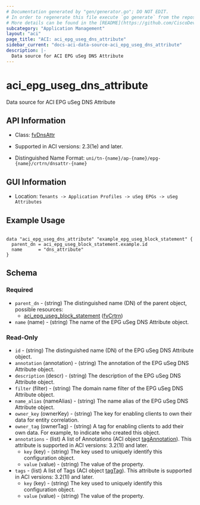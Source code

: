```yaml
---
# Documentation generated by "gen/generator.go"; DO NOT EDIT.
# In order to regenerate this file execute `go generate` from the repository root.
# More details can be found in the [README](https://github.com/CiscoDevNet/terraform-provider-aci/blob/master/README.md).
subcategory: "Application Management"
layout: "aci"
page_title: "ACI: aci_epg_useg_dns_attribute"
sidebar_current: "docs-aci-data-source-aci_epg_useg_dns_attribute"
description: |-
  Data source for ACI EPG uSeg DNS Attribute
---
```


# aci_epg_useg_dns_attribute #

Data source for ACI EPG uSeg DNS Attribute

## API Information ##

* Class: [fvDnsAttr](https://pubhub.devnetcloud.com/media/model-doc-latest/docs/app/index.html#/objects/fvDnsAttr/overview)

* Supported in ACI versions: 2.3(1e) and later.

* Distinguished Name Format: `uni/tn-{name}/ap-{name}/epg-{name}/crtrn/dnsattr-{name}`

## GUI Information ##

* Location: `Tenants -> Application Profiles -> uSeg EPGs -> uSeg Attributes`

## Example Usage ##

```hcl

data "aci_epg_useg_dns_attribute" "example_epg_useg_block_statement" {
  parent_dn = aci_epg_useg_block_statement.example.id
  name      = "dns_attribute"
}

```

## Schema ##

### Required ###

* `parent_dn` - (string) The distinguished name (DN) of the parent object, possible resources:
  - [aci_epg_useg_block_statement](https://registry.terraform.io/providers/CiscoDevNet/aci/latest/docs/resources/epg_useg_block_statement) ([fvCrtrn](https://pubhub.devnetcloud.com/media/model-doc-latest/docs/app/index.html#/objects/fvCrtrn/overview))
* `name` (name) - (string) The name of the EPG uSeg DNS Attribute object.

### Read-Only ###

* `id` - (string) The distinguished name (DN) of the EPG uSeg DNS Attribute object.
* `annotation` (annotation) - (string) The annotation of the EPG uSeg DNS Attribute object.
* `description` (descr) - (string) The description of the EPG uSeg DNS Attribute object.
* `filter` (filter) - (string) The domain name filter of the EPG uSeg DNS Attribute object.
* `name_alias` (nameAlias) - (string) The name alias of the EPG uSeg DNS Attribute object.
* `owner_key` (ownerKey) - (string) The key for enabling clients to own their data for entity correlation.
* `owner_tag` (ownerTag) - (string) A tag for enabling clients to add their own data. For example, to indicate who created this object.
* `annotations` - (list) A list of Annotations (ACI object [tagAnnotation](https://pubhub.devnetcloud.com/media/model-doc-latest/docs/app/index.html#/objects/tagAnnotation/overview)). This attribute is supported in ACI versions: 3.2(1l) and later.
    * `key` (key) - (string) The key used to uniquely identify this configuration object.
    * `value` (value) - (string) The value of the property.
* `tags` - (list) A list of Tags (ACI object [tagTag](https://pubhub.devnetcloud.com/media/model-doc-latest/docs/app/index.html#/objects/tagTag/overview)). This attribute is supported in ACI versions: 3.2(1l) and later.
    * `key` (key) - (string) The key used to uniquely identify this configuration object.
    * `value` (value) - (string) The value of the property.

